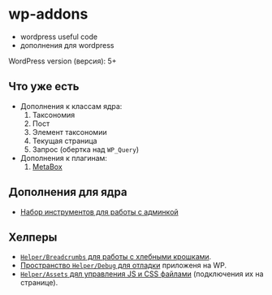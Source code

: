 # wp-addons

* wordpress useful code
* дополнения для wordpress


WordPress version (версия): 5+


## Что уже есть

* Дополнения к классам ядра:
  1. Таксономия
  2. Пост
  3. Элемент таксономии
  4. Текущая страница
  5. Запрос (обертка над `WP_Query`)
* Дополнения к плагинам:
   1. [MetaBox](src/Plugins/MetaBox/README.md)


## Дополнения для ядра

* [Набор инструментов для работы с админкой](src/Core/Admin/README.md)


## Хелперы 

* [`Helper/Breadcrumbs` для работы с хлебными крошками](src/Helper/Breadcrumbs/README.md).
* [Пространство `Helper/Debug` для отладки](src/Helper/Debug/README.md) приложеня на WP. 
* [`Helper/Assets` дял управления JS и CSS файлами](src/Helper/Assets/README.md) (подключения их на странице).